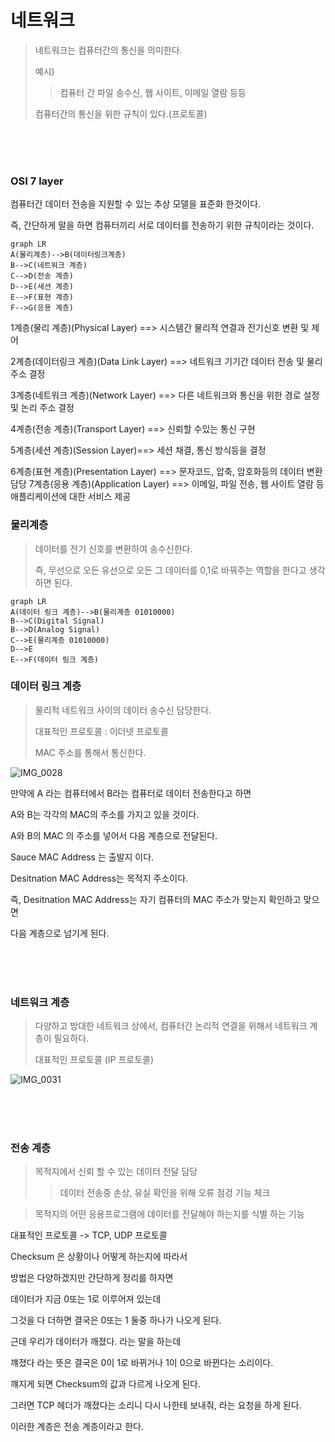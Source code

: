 # 네트워크 

> 네트워크는 컴퓨터간의 통신을 의미한다.
> 
> 예시)
> >
> > 컴퓨터 간 파일 송수신, 웹 사이트, 이메일 열람 등등 
> 
> 컴퓨터간의 통신을 위한 규칙이 있다.(프로토콜)
<br>
<br>
<br>

### OSI 7 layer 

 컴퓨터간 데이터 전송을 지원할 수 있는 추상 모델을 표준화 한것이다.
 
 즉, 간단하게 말을 하면 컴퓨터끼리 서로 데이터를 전송하기 위한 규칙이라는 것이다.


```mermaid
graph LR
A(물리계층)-->B(데이터링크계층)
B-->C(네트워크 계층)
C-->D(전송 계층)
D-->E(세션 계층)
E-->F(표현 계층)
F-->G(응용 계층)
```

1계층(물리 계층)(Physical Layer) ==> 시스템간 물리적 연결과 전기신호 변환 및 제어 

2계층(데이터링크 계층)(Data Link Layer) ==> 네트워크 기기간 데이터 전송 및 물리 주소 결정 

3계층(네트워크 계층)(Network Layer) ==> 다른 네트워크와 통신을 위한 경로 설정 및 논리 주소 결정 

4계층(전송 계층)(Transport Layer) ==> 신뢰할 수있는 통신 구현 

5계층(세션 계층)(Session Layer)==> 세션 채결, 통신 방식등을 결정 

6계층(표현 계층)(Presentation Layer)  ==> 문자코드, 압축, 암호화등의 데이터 변환 담당 
7계층(응용 계층)(Application Layer) ==> 이메일, 파일 전송, 웹 사이트 열람 등 애플리케이션에 대한 서비스 제공 


### 물리계층 

> 데이터를 전기 신호를 변환하여 송수신한다.
>
> 즉, 무선으로 오든 유선으로 오든 그 데이터를 0,1로 바꿔주는 역할을 한다고 생각하면 된다.

```mermaid
graph LR
A(데이터 링크 계층)-->B(물리계층 01010000)
B-->C(Digital Signal)
B-->D(Analog Signal)
C-->E(물리계층 01010000)
D-->E
E-->F(데이터 링크 계층)

```

### 데이터 링크 계층 

> 물리적 네트워크 사이의 데이터 송수신 담당한다.
> 
> 대표적인 프로토콜 : 이더넷 프로토콜
>
> MAC 주소를 통해서 통신한다.

![IMG_0028](https://user-images.githubusercontent.com/104719555/216029717-418dd95c-1676-407a-862e-374e7631684f.jpeg)


만약에 A 라는 컴퓨터에서 B라는 컴퓨터로 데이터 전송한다고 하면 

A와 B는 각각의 MAC의 주소를 가지고 있을 것이다. 

A와 B의 MAC 의 주소를 넣어서 다음 계층으로 전달된다.

Sauce MAC Address 는 출발지 이다.

Desitnation MAC Address는 목적지 주소이다.

즉, Desitnation MAC Address는 자기 컴퓨터의 MAC 주소가 맞는지 확인하고 맞으면 

다음 계층으로 넘기게 된다.

<br>
<br>
<Br>
  
### 네트워크 계층 
  
> 다양하고 방대한 네트워크 상에서, 컴퓨터간 논리적 연결을 위해서 네트워크 계층이 필요하다.
>
> 대표적인 프로토콜 (IP 프로토콜)

![IMG_0031](https://user-images.githubusercontent.com/104719555/216032353-ed975a3b-1621-4ba5-a4cb-05373a3c64c1.jpeg)

 <br>
<br>
<Br>
 
### 전송 계층 
 
> 목적지에서 신뢰 할 수 있는 데이터 전달 담당
>
> > 데이터 전송중 손상, 유실 확인을 위해 오류 점겅 기능 체크 

> 목적지의 어떤 응용프로그램에 데이터를 전달해야 하는지를 식별 하는 기능

대표적인 프로토콜 -> TCP, UDP 프로토콜 

  
Checksum 은 상황이나 어떻게 하는지에 따라서 
 
 방법은 다양하겠지만 간단하게 정리를 하자면 
 
 데이터가 지금 0또는 1로 이루어져 있는데 
 
그것을 다 더하면 결국은 0또는 1 둘중 하나가 나오게 된다.
 
근데 우리가 데이터가 깨졌다. 라는 말을 하는데 
 
꺠졌다 라는 뜻은 결국은 0이 1로 바뀌거나 1이 0으로 바뀐다는 소리이다.
 
꺠지게 되면 Checksum의 값과 다르게 나오게 된다. 
 
그러면 TCP 헤더가 깨졌다는 소리니 다시 나한테 보내줘, 라는 요청을 하게 된다.
 
이러한 계층은 전송 계층이라고 한다.
 
<br>
<br>
<br>
 
